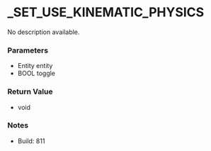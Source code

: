 # _SET_USE_KINEMATIC_PHYSICS

No description available.

### Parameters
* Entity entity
* BOOL toggle

### Return Value
* void

### Notes
* Build: 811

